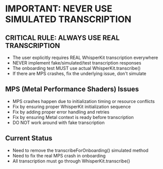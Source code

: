 # IMPORTANT: NEVER USE SIMULATED TRANSCRIPTION

## CRITICAL RULE: ALWAYS USE REAL TRANSCRIPTION
- The user explicitly requires REAL WhisperKit transcription everywhere
- NEVER implement fake/simulated/test transcription responses
- The onboarding test MUST use actual WhisperKit.transcribe() 
- If there are MPS crashes, fix the underlying issue, don't simulate

## MPS (Metal Performance Shaders) Issues
- MPS crashes happen due to initialization timing or resource conflicts
- Fix by ensuring proper WhisperKit initialization sequence
- Fix by adding proper error handling and retries
- Fix by ensuring Metal context is ready before transcription
- DO NOT work around with fake transcription

## Current Status
- Need to remove the transcribeForOnboarding() simulated method
- Need to fix the real MPS crash in onboarding
- All transcription must go through WhisperKit.transcribe()